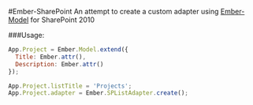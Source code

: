 #Ember-SharePoint
An attempt to create a custom adapter using [Ember-Model](https://github.com/ebryn/ember-model) for SharePoint 2010


###Usage:

```javascript
App.Project = Ember.Model.extend({
  Title: Ember.attr(),
  Description: Ember.attr()
});

App.Project.listTitle = 'Projects';
App.Project.adapter = Ember.SPListAdapter.create();

```